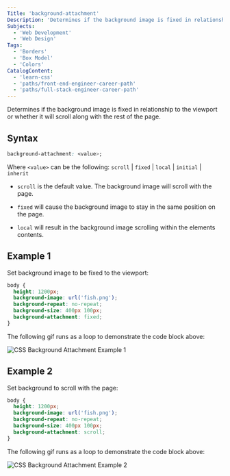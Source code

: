 ```yaml
---
Title: 'background-attachment'
Description: 'Determines if the background image is fixed in relationship to the viewport or whether it will scroll along with the rest of the page.'
Subjects:
  - 'Web Development'
  - 'Web Design'
Tags:
  - 'Borders'
  - 'Box Model'
  - 'Colors'
CatalogContent:
  - 'learn-css'
  - 'paths/front-end-engineer-career-path'
  - 'paths/full-stack-engineer-career-path'
---
```


Determines if the background image is fixed in relationship to the viewport or whether it will scroll along with the rest of the page.

## Syntax

```css
background-attachment: <value>;
```

Where `<value>` can be the following: `scroll` | `fixed` | `local` | `initial` | `inherit`

- `scroll` is the default value. The background image will scroll with the page.

- `fixed` will cause the background image to stay in the same position on the page.

- `local` will result in the background image scrolling within the elements contents.

## Example 1

Set background image to be fixed to the viewport:

```css
body {
  height: 1200px;
  background-image: url('fish.png');
  background-repeat: no-repeat;
  background-size: 400px 100px;
  background-attachment: fixed;
}
```

The following gif runs as a loop to demonstrate the code block above:

![CSS Background Attachment Example 1](https://raw.githubusercontent.com/Codecademy/docs/main/media/css-background-attachment-example-1.gif)

## Example 2

Set background to scroll with the page:

```css
body {
  height: 1200px;
  background-image: url('fish.png');
  background-repeat: no-repeat;
  background-size: 400px 100px;
  background-attachment: scroll;
}
```

The following gif runs as a loop to demonstrate the code block above:

![CSS Background Attachment Example 2](https://raw.githubusercontent.com/Codecademy/docs/main/media/css-background-attachment-example-2.gif)
